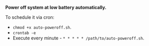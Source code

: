 **Power off system at low battery automatically.**

To schedule it via cron:  
 - `chmod +x auto-poweroff.sh`.
 - `crontab -e`
 - Execute every minute - `* * * * * /path/to/auto-poweroff.sh`.
